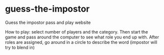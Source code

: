 # guess-the-impostor
Guess the impostor pass and play website

How to play:
select number of players and the category. 
Then start the game and pass around the computer to see what role you end up with. 
After roles are assigned, go around in a circle to describe the word (impostor will try to blend in)
